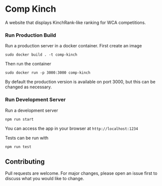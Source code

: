  # Comp Kinch

A website that displays KinchRank-like ranking for WCA competitions.

### Run Production Build

Run a production server in a docker container. First create an image
```
sudo docker build . -t comp-kinch
```
Then run the container
```
sudo docker run -p 3000:3000 comp-kinch
``` 
By default the production version is available on port 3000, but this can be changed as necessary.


### Run Development Server

Run a development server
```
npm run start
```
You can access the app in your browser at `http://localhost:1234`

Tests can be run with
```
npm run test
```

## Contributing

Pull requests are welcome. For major changes, please open an issue first
to discuss what you would like to change.

